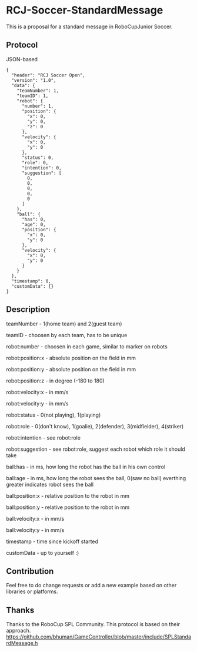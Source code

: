# RCJ-Soccer-StandardMessage
This is a proposal for a standard message in RoboCupJunior Soccer.

## Protocol

JSON-based
```
{
  "header": "RCJ Soccer Open",
  "version": "1.0",
  "data": {
    "teamNumber": 1,
    "teamID": 1,
    "robot": {
      "number": 1,
      "position": {
        "x": 0,
        "y": 0,
        "z": 0
      },
      "velocity": {
        "x": 0,
        "y": 0
      },
      "status": 0,
      "role": 0,
      "intention": 0,
      "suggestion": [
        0,
        0,
        0,
        0,
        0
      ]
    },
    "ball": {
      "has": 0,
      "age": 0,
      "position": {
        "x": 0,
        "y": 0
      },
      "velocity": {
        "x": 0,
        "y": 0
      }
    }
  },
  "timestamp": 0,
  "customData": {}
}
```

## Description

teamNumber - 1(home team) and 2(guest team)

teamID - choosen by each team, has to be unique

robot:number - choosen in each game, similar to marker on robots

robot:position:x - absolute position on the field in mm

robot:position:y - absolute position on the field in mm

robot:position:z - in degree (-180 to 180)

robot:velocity:x - in mm/s

robot:velocity:y - in mm/s

robot:status - 0(not playing), 1(playing)

robot:role - 0(don't know), 1(goalie), 2(defender), 3(midfielder), 4(striker)

robot:intention - see robot:role

robot:suggestion - see robot:role, suggest each robot which role it should take

ball:has - in ms, how long the robot has the ball in his own control

ball:age - in ms, how long the robot sees the ball, 0(saw no ball) everthing greater indicates robot sees the ball

ball:position:x - relative position to the robot in mm

ball:position:y - relative position to the robot in mm

ball:velocity:x - in mm/s

ball:velocity:y - in mm/s

timestamp - time since kickoff started

customData - up to yourself :)

## Contribution

Feel free to do change requests or add a new example based on other libraries or platforms.

## Thanks

Thanks to the RoboCup SPL Community. This protocol is based on their approach.
https://github.com/bhuman/GameController/blob/master/include/SPLStandardMessage.h
